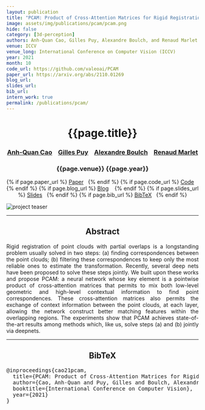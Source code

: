 ```yaml
---
layout: publication
title: "PCAM: Product of Cross-Attention Matrices for Rigid Registration of Point Clouds"
image: assets/img/publications/pcam/pcam.png
hide: false
category: [3d-perception]
authors: Anh-Quan Cao, Gilles Puy, Alexandre Boulch, and Renaud Marlet
venue: ICCV
venue_long: International Conference on Computer Vision (ICCV)
year: 2021
month: 10
code_url: https://github.com/valeoai/PCAM
paper_url: https://arxiv.org/abs/2110.01269
blog_url:
slides_url:
bib_url:
intern_work: true
permalink: /publications/pcam/
---
```


<h1 align="center"> {{page.title}} </h1>
<!-- Simple call of authors -->
<!-- <h3 align="center"> {{page.authors}} </h3> -->
<!-- Alternatively you can add links to author pages -->
<h3 align="center"> <a href="https://anhquancao.github.io">Anh-Quan Cao</a> &nbsp;&nbsp; <a href="https://sites.google.com/site/puygilles/home">Gilles Puy</a> &nbsp;&nbsp; <a href="https://www.boulch.eu/">Alexandre Boulch</a> &nbsp;&nbsp; <a href="http://imagine.enpc.fr/~marletr/">Renaud Marlet</a></h3>


<h3 align="center"> {{page.venue}} {{page.year}} </h3>

<div align="center">
  <p>
    {% if page.paper_url %}
    <a href="{{ page.paper_url }}"><i class="far fa-file-pdf"></i> Paper</a>&nbsp;&nbsp;
    {% endif %}
    {% if page.code_url %}
    <a href="{{ page.code_url }}"><i class="fab fa-github"></i> Code</a> &nbsp;&nbsp;
    {% endif %}
    {% if page.blog_url %}
    <a href="{{ page.blog_url }}"><i class="fab fa-blogger"></i> Blog</a> &nbsp;&nbsp;
    {% endif %}
    {% if page.slides_url %}
    <a href="{{ page.slides_url }}"><i class="far fa-file-pdf"></i> Slides</a>&nbsp;&nbsp;
    {% endif %}
    {% if page.bib_url %}
    <a href="{{ page.bib_url}}"><i class="far fa-file-alt"></i> BibTeX</a>&nbsp;&nbsp;
    {% endif %}
  </p>
</div>

<div class="publication-teaser">
    <img src="../../{{ page.image }}" alt="project teaser"/>
</div>


<hr>

<h2  align="center"> Abstract</h2>

<p align="justify">Rigid registration of point clouds with partial overlaps is a longstanding problem usually solved in two steps: (a) finding correspondences between the point clouds; (b) filtering these correspondences to keep only the most reliable ones to estimate the transformation. Recently, several deep nets have been proposed to solve these steps jointly. We built upon these works and propose PCAM: a neural network whose key element is a pointwise product of cross-attention matrices that permits to mix both low-level geometric and high-level contextual information to find point correspondences. These cross-attention matrices also permits the exchange of context information between the point clouds, at each layer, allowing the network construct better matching features within the overlapping regions. The experiments show that PCAM achieves state-of-the-art results among methods which, like us, solve steps (a) and (b) jointly via deepnets.</p>


<hr>


<h2  align="center">BibTeX</h2>
<left>
  <pre class="bibtex-box">
@inproceedings{cao21pcam,
  title={PCAM: Product of Cross-Attention Matrices for Rigid Registration of Point Clouds},
  author={Cao, Anh-Quan and Puy, Gilles and Boulch, Alexandre and Marlet, Renaud},
  booktitle={International Conference on Computer Vision},
  year={2021}
}</pre>
</left>

<br>
